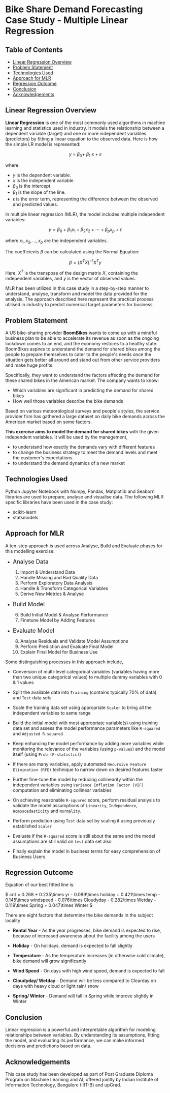 # Bike Share Demand Forecasting Case Study - Multiple Linear Regression

## Table of Contents
* [Linear Regression Overview](#linear-regression-overview)
* [Problem Statement](#problem-statement)
* [Technologies Used](#technologies-used)
* [Approach for MLR](#approach-for-mlr)
* [Regression Outcome](#regression-outcome)
* [Conclusion](#conclusion)
* [Acknowledgements](#acknowledgements)

## Linear Regression Overview

**Linear Regression** is one of the most commonly used algorithms in machine learning and statistics used in industry. It models the relationship between a dependent variable (target) and one or more independent variables (predictors) by fitting a linear equation to the observed data. Here is how the simple LR model is represented:

$$ y\ =\ \beta_0+\ \beta_1\ x\ +\ \epsilon $$

where:
- $y$ is the dependent variable.
- $x$ is the independent variable.
- $\beta_0$ is the intercept.
- $\beta_1$ is the slope of the line.
- $\epsilon$ is the error term, representing the difference between the observed and predicted values.

In multiple linear regression (MLR), the model includes multiple independent variables:

$$ y = \beta_0 + \beta_1 x_1 + \beta_2 x_2 + \cdots + \beta_p x_p + \epsilon $$

where $x_1, x_2, \ldots, x_p$ are the independent variables.

The coefficients $\beta$ can be calculated using the Normal Equation:

$$ \beta = (X^T X)^{-1} X^T y $$

Here, $X^T$ is the transpose of the design matrix $X$, containing the independent variables, and $y$ is the vector of observed values.

MLR has been utilized in this case study in a step-by-step manner to understand, analyse, transform and model the data provided for the analysis. The approach described here represent the practical process utilised in industry to predict numerical target parameters for business.


## Problem Statement

A US bike-sharing provider **BoomBikes** wants to come up with a mindful business plan to be able to accelerate its revenue as soon as the ongoing lockdown comes to an end, and the economy restores to a healthy state. BoomBikes aspires to understand the demand for shared bikes among the people to prepare themselves to cater to the people's needs once the situation gets better all around and stand out from other service providers and make huge profits.

Specifically, they want to understand the factors affecting the demand for these shared bikes in the American market. The company wants to know:

* Which variables are significant in predicting the demand for shared bikes
* How well those variables describe the bike demands

Based on various meteorological surveys and people's styles, the service provider firm has gathered a large dataset on daily bike demands across the American market based on some factors. 


**This exercise aims to model the demand for shared bikes** with the given independent variables. It will be used by the management,
* to understand how exactly the demands vary with different features
* to change the business strategy to meet the demand levels and meet the customer's expectations.
* to understand the demand dynamics of a new market


## Technologies Used

Python Jupyter Notebook with Numpy, Pandas, Matplotlib and Seaborn libraries are used to prepare, analyse and visualise data. The following MLR specific libraries have been used in the case study:

- scikit-learn
- statsmodels


## Approach for MLR

A ten-step approach is used across Analyse, Build and Evaluate phases for this modelling exercise:

* <span style="font-size: 18px;">Analyse Data</span>
    1. Import & Understand Data
    2. Handle Missing and Bad Quality Data
    3. Perform Exploratory Data Analysis
    4. Handle & Transform Categorical Variables
    5. Derive New Metrics & Analyse

* <span style="font-size: 18px;">Build Model</span>

    6. Build Initial Model & Analyse Performance
    7. Finetune Model by Adding Features

* <span style="font-size: 18px;">Evaluate Model</span>

    8. Analyse Residuals and Validate Model Assumptions
    9. Perform Prediction and Evaluate Final Model
    10. Explain Final Model for Business Use

Some distinguishing processes in this approach include,

- Conversion of multi-level categorical variables (variables having more than two unique categorical values) to multiple dummy variables with 0 & 1 values

- Split the available data into `Training` (contains typically 70% of data) and `Test` data sets

- Scale the training data set using appropriate `Scaler` to bring all the independent variables to same range

- Build the initial model with most appropriate variable(s) using training data set and assess the model performance parameters like `R-squared` and `Adjusted R-squared`

- Keep enhancing the model performance by adding more variables while monitoring the relevance of the variables (using `p-values`) and the model itself (using `Prob (F-statistic)`)

- If there are many variables, apply automated `Recursive Feature Elimination (RFE)` technique to narrow down on desired features faster

- Further fine-tune the model by reducing collinearity within the independent variables using `Variance Inflation Factor (VIF)` computation and eliminating collinear variables

- On achieving reasonable `R-squared` score, perform residual analysis to validate the model assumptions of `Linearity`, `Independence`, `Homoscedasticity` and `Normality`.

- Perform prediction using `Test` data set by scaling it using previously established `Scaler`

- Evaluate if the `R-squared` score is still about the same and the model assumptions are still valid on `test` data set also

- Finally explain the model in business terms for easy comprehension of Business Users

## Regression Outcome
Equation of our best fitted line is:

$ cnt = 0.268 + 0.235\times  yr - 0.089\times  holiday + 0.421\times temp - 0.145\times windspeed - 0.076\times Cloudyday - 0.282\times Wetday - 0.119\times Spring + 0.047\times Winter $

There are eight factors that determine the bike demands in the subject locality
- **Rental Year** - As the year progresses, bike demand is expected to rise, because of increased awareness about the facility among the users

- **Holiday** - On holidays, demand is expected to fall slightly

- **Temperature** - As the temperature increases (in otherwise cold climate), bike demand will grow significantly

- **Wind Speed** - On days with high wind speed, demand is expected to fall

- **Cloudyday/ Wetday** - Demand will be less compared to Clearday on days with heavy cloud or light rain/ snow

- **Spring/ Winter** - Demand will fall in Spring while improve slightly in Winter 

## Conclusion

Linear regression is a powerful and interpretable algorithm for modeling relationships between variables. By understanding its assumptions, fitting the model, and evaluating its performance, we can make informed decisions and predictions based on data.


## Acknowledgements

This case study has been developed as part of Post Graduate Diploma Program on Machine Learning and AI, offered jointly by Indian Institute of Information Technology, Bangalore (IIIT-B) and upGrad.